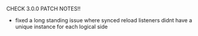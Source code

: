 CHECK 3.0.0 PATCH NOTES!!

- fixed a long standing issue where synced reload listeners didnt have a unique instance for each logical side